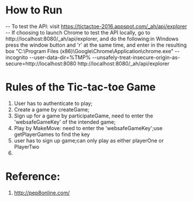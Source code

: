 # How to Run
-- To test the API: visit https://tictactoe-2016.appspot.com/_ah/api/explorer
-- If choosing to launch Chrome to test the API locally, go to
http://localhost:8080/_ah/api/explorer, and do the following:in Windows press the window button and 'r' at the same time, and enter in the resulting box "C:\Program Files (x86)\Google\Chrome\Application\chrome.exe" --incognito --user-data-dir=%TMP% --unsafely-treat-insecure-origin-as-secure=http://localhost:8080
http://localhost:8080/_ah/api/explorer

# Rules of the Tic-tac-toe Game
1. User has to authenticate to play;
2. Create a game by createGame;
3. Sign up for a game by participateGame, need to enter the 'websafeGameKey'
   of the intended game;
4. Play by MakeMove: need to enter the 'websafeGameKey';use getPlayerGames to find the key
2. user has to sign up game;can only play as either playerOne or PlayerTwo
3.

# Reference:
1. http://pep8online.com/